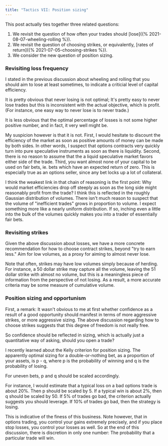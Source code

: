```yaml
---
title: "Tactics VII: Position sizing"
---
```


This post actually ties together three related questions:

1. We revisit the question of how often your trades should [lose]({% 2021-08-07-wheeling-rolling %}).
2. We revisit the question of choosing strikes, or equivalently, [rates of return]({% 2021-07-05-choosing-strikes %}).
3. We consider the new question of position sizing.


### Revisiting loss frequency

I stated in the previous discussion about wheeling and rolling that you should aim to lose at least sometimes, to indicate a criticial level of capital efficiency.

It is pretty obvious that never losing is not optimal; It's pretty easy to never lose trades but this is inconsistent with the actual objective, which is profit. (For instance, one easy way to never lose is to never trade.)

It is less obvious that the optimal percentage of losses is not some higher positive number, and in fact, it very well might be.

My suspicion however is that it is not. First, I would hesitate to discount the efficiency of the market as soon as positive amounts of money can be made by both sides. In other words, I suspect that options contracts very quickly turn into pure speculative instruments as soon as there is liquidity. Second, there is no reason to assume that the a liquid speculative market favors either side of the trade. Third, you want almost none of your capital to be used on fair bets, ie. bets which have an expected return of zero. This is especially true as an options seller, since any bet locks up a lot of collateral.

I think the weakest link in that chain of reasoning is the first point: Why would market efficiencies drop off steeply as soon as the long side might reasonably profit from the trade? I think this is reflected in the roughly Gaussian distribution of volumes. There isn't much reason to suspect that the volume of "inefficient trades" grows in proportion to volume. I expect something more like a nearly uniform distribution. If so, inching even a little into the bulk of the volumes quickly makes you into a trader of essentially fair bets.


### Revisiting strikes

Given the above discussion about losses, we have a more concrete recommendation for how to choose contract strikes, beyond "try to earn less." Aim for low volumes, as a proxy for aiming to almost never lose.

Note that often, strikes may have low volumes simply because of herding. For instance, a 50 dollar strike may capture all the volume, leaving the 51 dollar strike with almost no volume, but this is a meaningless piece of information from the perspective of not losing. As a result, a more accurate criteria may be some measure of cumulative volume.


### Position sizing and opportunism

First, a remark: It wasn't obvious to me at first whether confidence as a result of a good opportunity should manifest in terms of more aggressive strikes, or more aggressive sizing. The above discussion regarding how to choose strikes suggests that this degree of freedom is not really free.

So confidence should be reflected in sizing, which is actually just a quantitative way of asking, should you open a trade?

I recently learned about the Kelly criterion for position sizing. The apparently optimal sizing for a double-or-nothing bet, as a proportion of your assets, is p - q, where p is the probability of winning and q is the probability of losing.

For uneven bets, p and q should be scaled accordingly.

For instance, I would estimate that a typical loss on a bad options trade is about 20%. Then p should be scaled by 5. If a typical win is about 2%, then q should be scaled by 50. If 5% of trades go bad, the criterion actually suggests you should leverage. If 10% of trades go bad, then the strategy is losing.

This is indicative of the finess of this business. Note however, that in options trading, you control your gains extremely precisely, and if you place stop losses, you control your losses as well. So at the end of this discussion, there is discretion in only one number: The probability that a particular trade will win.

